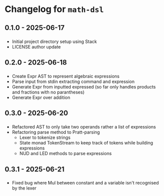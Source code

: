 # Changelog for `math-dsl`

## 0.1.0 - 2025-06-17

###
- Initial project directory setup using Stack
- LICENSE author update

## 0.2.0 - 2025-06-18

###
- Create Expr AST to represent algebraic expressions
- Parse input from stdin extracting command and expression
- Generate Expr from inputted expressed (so far only handles products and fractions with no parantheses)
- Generate Expr over addition

## 0.3.0 - 2025-06-20

###
- Refactored AST to only take two operands rather a list of expressions
- Refactoring parse method to Pratt-parsing
  - Lexer to tokenize strings
  - State monad TokenStream to keep track of tokens while building expressions
  - NUD and LED methods to parse expressions

## 0.3.1 - 2025-06-21

###
- Fixed bug where Mul between constant and a variable isn't recognised by the lexer 